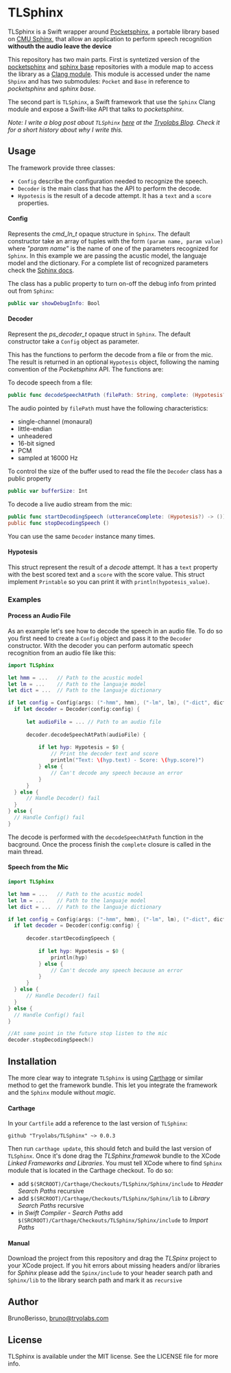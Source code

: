 # TLSphinx

TLSphinx is a Swift wrapper around [Pocketsphinx], a portable library based on [CMU Sphinx], that allow an application to perform speech recognition **withouth the audio leave the device**

This repository has two main parts. First is syntetized version of the [pocketsphinx](http://sourceforge.net/projects/cmusphinx/files/pocketsphinx/5prealpha/) and [sphinx base] repositories with a module map to access the library as a [Clang module]. This module is accessed under the name `Shpinx` and has two submodules: `Pocket` and `Base` in reference to _pocketsphinx_ and _sphinx base_.

The second part is `TLSphinx`, a Swift framework that use the `Sphinx` Clang module and expose a Swift-like API that talks to _pocketsphinx_.

_Note: I write a blog post about `TLSphinx` [here](http://blog.tryolabs.com/2015/06/15/tlsphinx-automatic-speech-recognition-asr-in-swift/) at the [Tryolabs Blog]. Check it for a short history about why I write this._

## Usage

The framework provide three classes:
- `Config` describe the configuration needed to recognize the speech.
- `Decoder` is the main class that has the API to perform the decode.
- `Hypotesis` is the result of a decode attempt. It has a `text` and a `score` properties.

#### Config

Represents the _cmd_ln_t_ opaque structure in `Sphinx`. The default constructor take an array of tuples with the form `(param name, param value)` where _"param name"_ is the name of one of the parameters recognized for `Sphinx`. In this example we are passing the acustic model, the languaje model and the dictionary. For a complete list of recognized parameters check the [Sphinx docs].

The class has a public property to turn on-off the debug info from printed out from `Sphinx`:
```swift
public var showDebugInfo: Bool
```

#### Decoder

Represent the _ps_decoder_t_ opaque struct in `Sphinx`. The default constructor take a `Config` object as parameter.

This has the functions to perform the decode from a file or from the mic. The result is returned in an optional `Hypotesis` object, following the naming convention of the _Pocketsphinx_ API. The functions are:

To decode speech from a file:
```swift
public func decodeSpeechAtPath (filePath: String, complete: (Hypotesis?) -> ())
```
The audio pointed by `filePath` must have the following characteristics:
- single-channel (monaural)
- little-endian
- unheadered
- 16-bit signed
- PCM
- sampled at 16000 Hz

To control the size of the buffer used to read the file the `Decoder` class has a public property
```swift
public var bufferSize: Int
```

To decode a live audio stream from the mic:
```swift
public func startDecodingSpeech (utteranceComplete: (Hypotesis?) -> ())
public func stopDecodingSpeech ()
```

You can use the same `Decoder` instance many times.

#### Hypotesis

This struct represent the result of a _decode_ attempt. It has a `text` property with the best scored text and a `score` with the score value. This struct implement `Printable` so you can print it with `println(hypotesis_value)`.

### Examples

#### Process an Audio File

As an example let's see how to decode the speech in an audio file. To do so you first need to create a `Config` object and pass it to the `Decoder` constructor. With the decoder you can perform automatic speech recognition from an audio file like this:

```swift
import TLSphinx

let hmm = ...   // Path to the acustic model
let lm = ...    // Path to the languaje model
let dict = ...  // Path to the languaje dictionary

if let config = Config(args: ("-hmm", hmm), ("-lm", lm), ("-dict", dict)) {
  if let decoder = Decoder(config:config) {
      
      let audioFile = ... // Path to an audio file
      
      decoder.decodeSpeechAtPath(audioFile) {
          
          if let hyp: Hypotesis = $0 {
              // Print the decoder text and score
              println("Text: \(hyp.text) - Score: \(hyp.score)")
          } else {
              // Can't decode any speech because an error
          }
      }
  } else {
      // Handle Decoder() fail
  }
} else {
  // Handle Config() fail  
}
```
The decode is performed with the `decodeSpeechAtPath` function in the bacground. Once the process finish the `complete` closure is called in the main thread.

#### Speech from the Mic

```swift
import TLSphinx

let hmm = ...   // Path to the acustic model
let lm = ...    // Path to the languaje model
let dict = ...  // Path to the languaje dictionary

if let config = Config(args: ("-hmm", hmm), ("-lm", lm), ("-dict", dict)) {
  if let decoder = Decoder(config:config) {
      
      decoder.startDecodingSpeech {
          
          if let hyp: Hypotesis = $0 {
              println(hyp)
          } else {
              // Can't decode any speech because an error
          }
      }
  } else {
      // Handle Decoder() fail
  }
} else {
  // Handle Config() fail  
}

//At some point in the future stop listen to the mic
decoder.stopDecodingSpeech()

```

## Installation

The more clear way to integrate `TLSphinx` is using [Carthage] or similar method to get the framework bundle. This let you integrate the framework and the `Sphinx` module without _magic_.

#### Carthage

In your `Cartfile` add a reference to the last version of `TLSphinx`:
````
github "Tryolabs/TLSphinx" ~> 0.0.3
````

Then run `carthage update`, this should fetch and build the last version of `TLSphinx`. Once it's done drag the _TLSphinx.framewok_ bundle to the XCode _Linked Frameworks and Libraries_. You must tell XCode where to find `Sphinx` module that is located in the Carthage checkout. To do so:
- add `$(SRCROOT)/Carthage/Checkouts/TLSphinx/Sphinx/include` to _Header Search Paths_ recursive
- add `$(SRCROOT)/Carthage/Checkouts/TLSphinx/Sphinx/lib` to _Library Search Paths_ recursive
- in _Swift Compiler - Search Paths_ add `$(SRCROOT)/Carthage/Checkouts/TLSphinx/Sphinx/include` to _Import Paths_

#### Manual

Download the project from this repository and drag the _TLSpinx_ project to your XCode project. If you hit errors about missing headers and/or libraries for _Sphinx_ please add the `Spinx/include` to your header search path and `Sphinx/lib` to the library search path and mark it as `recursive`

## Author

BrunoBerisso, bruno@tryolabs.com

## License

TLSphinx is available under the MIT license. See the LICENSE file for more info.

[CMU Sphinx]: http://cmusphinx.sourceforge.net/
[Pocketsphinx]: http://cmusphinx.sourceforge.net/wiki/tutorialpocketsphinx
[sphinx base]: http://sourceforge.net/projects/cmusphinx/files/sphinxbase/5prealpha/
[Clang module]: http://clang.llvm.org/docs/Modules.html
[Sphinx docs]: http://cmusphinx.sourceforge.net/wiki/
[Tryolabs Blog]: http://blog.tryolabs.com/
[Carthage]: https://github.com/Carthage/Carthage

